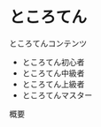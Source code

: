 <div  class="header">
         <h1>ところてん</h1>
       <div  class="header-logo">ところてんコンテンツ</div>
       <div class=header-list">
            <ul>
              <li>ところてん初心者</li>
              <li>ところてん中級者</li>                
              <li>ところてん上級者</li>
              <li>ところてんマスター</li>
                              </ul>
             
</div>
<div class="main">

</div>
<div class="footer">
       <div class="footer-logo">概要</div>
       <div class="footer-list>
            <ul>
                   <li>チーム名ところてんについて</li>
                   <li>ヘルプ</li>
                   <li>リーダー佐々木</li>
            </ul>
</div>
